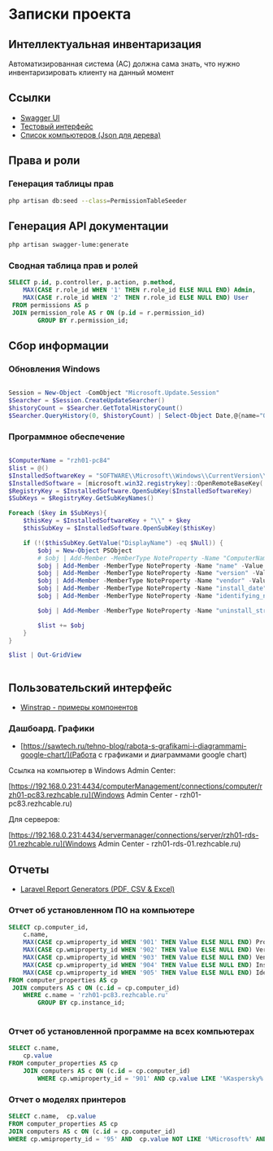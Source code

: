 # Записки проекта


## Интеллектуальная инвентаризация

Автоматизированная система (АС) должна сама знать, что нужно инвентаризировать клиенту на данный момент


## Ссылки

 - [Swagger UI](http://itdesk.rezhcable.ru:8400/api/documentation)
 - [Тестовый интерфейс](http://itdesk.rezhcable.ru:8400/tree)
 - [Список компьютеров (Json для дерева)](http://itdesk.rezhcable.ru:8400/api/v1/computers-list)





## Права и роли

### Генерация таблицы прав

```bash
php artisan db:seed --class=PermissionTableSeeder

```


## Генерация API документации

```bash
php artisan swagger-lume:generate


```





### Сводная таблица прав и ролей

```sql
SELECT p.id, p.controller, p.action, p.method,
    MAX(CASE r.role_id WHEN '1' THEN r.role_id ELSE NULL END) Admin,
    MAX(CASE r.role_id WHEN '2' THEN r.role_id ELSE NULL END) User
 FROM permissions AS p
 JOIN permission_role AS r ON (p.id = r.permission_id)
        GROUP BY r.permission_id;

```


## Сбор информации

### Обновления Windows

```powershell

Session = New-Object -ComObject "Microsoft.Update.Session"
$Searcher = $Session.CreateUpdateSearcher()
$historyCount = $Searcher.GetTotalHistoryCount()
$Searcher.QueryHistory(0, $historyCount) | Select-Object Date,@{name="Operation"; expression={switch($_.operation){1 {"Installation"}; 2 {"Uninstallation"}; 3 {"Other"}}}}, @{name="Status"; expression={switch($_.resultcode){1 {"In Progress"}; 2 {"Succeeded"}; 3 {"Succeeded With Errors"};4 {"Failed"}; 5 {"Aborted"} }}}, Title, Description


```

### Программное обеспечение

```powershell

$ComputerName = "rzh01-pc84"
$list = @()
$InstalledSoftwareKey = "SOFTWARE\\Microsoft\\Windows\\CurrentVersion\\Uninstall"
$InstalledSoftware = [microsoft.win32.registrykey]::OpenRemoteBaseKey('LocalMachine', $ComputerName)
$RegistryKey = $InstalledSoftware.OpenSubKey($InstalledSoftwareKey)
$SubKeys = $RegistryKey.GetSubKeyNames()

Foreach ($key in $SubKeys){
    $thisKey = $InstalledSoftwareKey + "\\" + $key
    $thisSubKey = $InstalledSoftware.OpenSubKey($thisKey)

    if (!($thisSubKey.GetValue("DisplayName") -eq $Null)) {
        $obj = New-Object PSObject
        # $obj | Add-Member -MemberType NoteProperty -Name "ComputerName" -Value $ComputerName
        $obj | Add-Member -MemberType NoteProperty -Name "name" -Value $($thisSubKey.GetValue("DisplayName"))
        $obj | Add-Member -MemberType NoteProperty -Name "version" -Value $($thisSubKey.GetValue("DisplayVersion"))
        $obj | Add-Member -MemberType NoteProperty -Name "vendor" -Value $($thisSubKey.GetValue("Publisher"))
        $obj | Add-Member -MemberType NoteProperty -Name "install_date" -Value $($thisSubKey.GetValue("InstallDate"))
        $obj | Add-Member -MemberType NoteProperty -Name "identifying_number" -Value $key

        $obj | Add-Member -MemberType NoteProperty -Name "uninstall_string" -Value $($thisSubKey.GetValue("UninstallString"))

        $list += $obj
    }
}

$list | Out-GridView



```





## Пользовательский интерфейс

 - [Winstrap - примеры компонентов](http://itdesk.rezhcable.ru:8400/winstrap/index.html)


### Дашбоард. Графики

 - [https://sawtech.ru/tehno-blog/rabota-s-grafikami-i-diagrammami-google-chart/](Работа с графиками и диаграммами google chart)


Ссылка на компьютер в Windows Admin Center:

[https://192.168.0.231:4434/computerManagement/connections/computer/rzh01-pc83.rezhcable.ru](Windows Admin Center - rzh01-pc83.rezhcable.ru)

Для серверов:

[https://192.168.0.231:4434/servermanager/connections/server/rzh01-rds-01.rezhcable.ru](Windows Admin Center - rzh01-rds-01.rezhcable.ru)








## Отчеты

 + [Laravel Report Generators (PDF, CSV & Excel)](https://github.com/Jimmy-JS/laravel-report-generator)


### Отчет об установленном ПО на компьютере

```sql
SELECT cp.computer_id, 
    c.name,
    MAX(CASE cp.wmiproperty_id WHEN '901' THEN Value ELSE NULL END) ProductName,
    MAX(CASE cp.wmiproperty_id WHEN '902' THEN Value ELSE NULL END) Version,
    MAX(CASE cp.wmiproperty_id WHEN '903' THEN Value ELSE NULL END) Vendor,
    MAX(CASE cp.wmiproperty_id WHEN '904' THEN Value ELSE NULL END) InstallDate,
    MAX(CASE cp.wmiproperty_id WHEN '905' THEN Value ELSE NULL END) IdentifyingNumber
FROM computer_properties AS cp
 JOIN computers AS c ON (c.id = cp.computer_id)
    WHERE c.name = 'rzh01-pc83.rezhcable.ru'
        GROUP BY cp.instance_id;
 
```


### Отчет об установленной программе на всех компьютерах

```sql
SELECT c.name,
    cp.value
FROM computer_properties AS cp
    JOIN computers AS c ON (c.id = cp.computer_id)
        WHERE cp.wmiproperty_id = '901' AND cp.value LIKE '%Kaspersky%' 

```


### Отчет о моделях принтеров

```sql
SELECT c.name,  cp.value
FROM computer_properties AS cp
JOIN computers AS c ON (c.id = cp.computer_id)
WHERE cp.wmiproperty_id = '95' AND  cp.value NOT LIKE '%Microsoft%' AND cp.value NOT LIKE '%PDF%' AND cp.value NOT LIKE '%FAX%' AND cp.value NOT LIKE '%OneNote%' AND cp.value NOT LIKE '%AnyDesk%'  GROUP BY cp.value

```

 